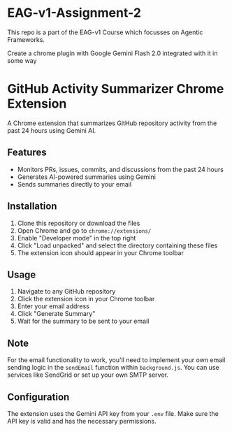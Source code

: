 # EAG-v1-Assignment-2

This repo is a part of the EAG-v1 Course which focusses on Agentic Frameworks.

Create a chrome plugin with Google Gemini Flash 2.0 integrated with it in some way

# GitHub Activity Summarizer Chrome Extension

A Chrome extension that summarizes GitHub repository activity from the past 24 hours using Gemini AI.

## Features

- Monitors PRs, issues, commits, and discussions from the past 24 hours
- Generates AI-powered summaries using Gemini
- Sends summaries directly to your email

## Installation

1. Clone this repository or download the files
2. Open Chrome and go to `chrome://extensions/`
3. Enable "Developer mode" in the top right
4. Click "Load unpacked" and select the directory containing these files
5. The extension icon should appear in your Chrome toolbar

## Usage

1. Navigate to any GitHub repository
2. Click the extension icon in your Chrome toolbar
3. Enter your email address
4. Click "Generate Summary"
5. Wait for the summary to be sent to your email

## Note

For the email functionality to work, you'll need to implement your own email sending logic in the `sendEmail` function within `background.js`. You can use services like SendGrid or set up your own SMTP server.

## Configuration

The extension uses the Gemini API key from your `.env` file. Make sure the API key is valid and has the necessary permissions.
